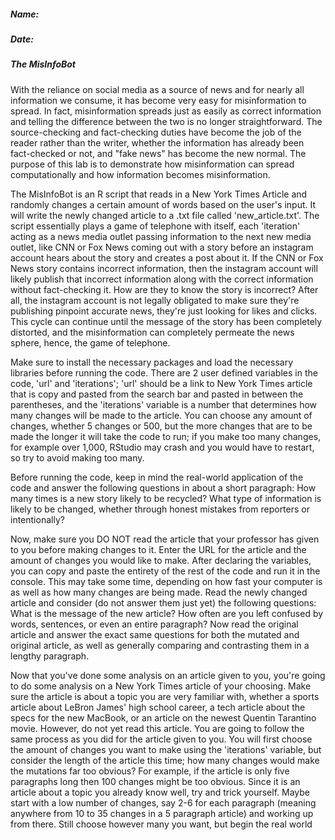 ##### Name:
##### Date:

##### The MisInfoBot

With the reliance on social media as a source of news and for nearly all information we consume, it has become very easy for misinformation to spread. In fact, misinformation spreads just as easily as correct information and telling the difference between the two is no longer straightforward. The source-checking and fact-checking duties have become the job of the reader rather than the writer, whether the information has already been fact-checked or not, and "fake news" has become the new normal. The purpose of this lab is to demonstrate how misinformation can spread computationally and how information becomes misinformation.

The MisInfoBot is an R script that reads in a New York Times Article and randomly changes a certain amount of words based on the user's input. It will write the newly changed article to a .txt file called 'new_article.txt'. The script essentially plays a game of telephone with itself, each 'iteration' acting as a news media outlet passing information to the next new media outlet, like CNN or Fox News coming out with a story before an instagram account hears about the story and creates a post about it. If the CNN or Fox News story contains incorrect information, then the instagram account will likely publish that incorrect information along with the correct information without fact-checking it. How are they to know the story is incorrect? After all, the instagram account is not legally obligated to make sure they're publishing pinpoint accurate news, they're just looking for likes and clicks. This cycle can continue until the message of the story has been completely distorted, and the misinformation can completely permeate the news sphere, hence, the game of telephone.

Make sure to install the necessary packages and load the necessary libraries before running the code. There are 2 user defined variables in the code, 'url' and 'iterations'; 'url' should be a link to New York Times article that is copy and pasted from the search bar and pasted in between the parentheses, and the 'iterations' variable is a number that determines how many changes will be made to the article. You can choose any amount of changes, whether 5 changes or 500, but the more changes that are to be made the longer it will take the code to run; if you make too many changes, for example over 1,000, RStudio may crash and you would have to restart, so try to avoid making too many.

Before running the code, keep in mind the real-world application of the code and answer the following questions in about a short paragraph: How many times is a new story likely to be recycled? What type of information is likely to be changed, whether through honest mistakes from reporters or intentionally?

Now, make sure you DO NOT read the article that your professor has given to you before making changes to it. Enter the URL for the article and the amount of changes you would like to make. After declaring the variables, you can copy and paste the entirety of the rest of the code and run it in the console. This may take some time, depending on how fast your computer is as well as how many changes are being made. Read the newly changed article and consider (do not answer them just yet) the following questions: What is the message of the new article? How often are you left confused by words, sentences, or even an entire paragraph? Now read the original article and answer the exact same questions for both the mutated and original article, as well as generally comparing and contrasting them in a lengthy paragraph.

Now that you've done some analysis on an article given to you, you're going to do some analysis on a New York Times article of your choosing. Make sure the article is about a topic you are very familiar with, whether a sports article about LeBron James' high school career, a tech article about the specs for the new MacBook, or an article on the newest Quentin Tarantino movie. However, do not yet read this article. You are going to follow the same process as you did for the article given to you. You will first choose the amount of changes you want to make using the 'iterations' variable, but consider the length of the article this time; how many changes would make the mutations far too obvious? For example, if the article is only five paragraphs long then 100 changes might be too obvious. Since it is an article about a topic you already know well, try and trick yourself. Maybe start with a low number of changes, say 2-6 for each paragraph (meaning anywhere from 10 to 35 changes in a 5 paragraph article) and working up from there. Still choose however many you want, but begin the real world
